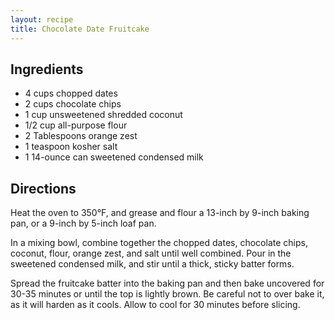 ```yaml
---
layout: recipe
title: Chocolate Date Fruitcake
---
```


## Ingredients

* 4 cups chopped dates
* 2 cups chocolate chips
* 1 cup unsweetened shredded coconut
* 1/2 cup all-purpose flour
* 2 Tablespoons orange zest
* 1 teaspoon kosher salt
* 1 14-ounce can sweetened condensed milk

## Directions

Heat the oven to 350°F, and grease and flour a 13-inch by 9-inch baking pan, or a 9-inch by 5-inch loaf pan.

In a mixing bowl, combine together the chopped dates, chocolate chips, coconut, flour, orange zest, and salt until well combined. Pour in the sweetened condensed milk, and stir until a thick, sticky batter forms.

Spread the fruitcake batter into the baking pan and then bake uncovered for 30-35 minutes or until the top is lightly brown. Be careful not to over bake it, as it will harden as it cools. Allow to cool for 30 minutes before slicing.